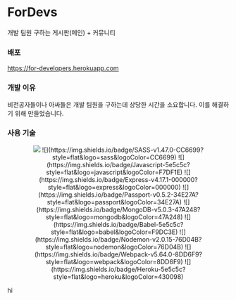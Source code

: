 # ForDevs

개발 팀원 구하는 게시판(메인) + 커뮤니티

### 배포
https://for-developers.herokuapp.com

### 개발 이유
비전공자들이나 아싸들은 개발 팀원을 구하는데 상당한 시간을 소요합니다.
이를 해결하기 위해 만들었습니다.

### 사용 기술
<center>
  <img src="https://img.shields.io/badge/Pug-v3.0.2-A86454?style=flat&logo=pug&logoColor=A86454"/>
 ![](https://img.shields.io/badge/SASS-v1.47.0-CC6699?style=flat&logo=sass&logoColor=CC6699) ![](https://img.shields.io/badge/Javascript-5e5c5c?style=flat&logo=javascript&logoColor=F7DF1E)  
![](https://img.shields.io/badge/Express-v4.17.1-000000?style=flat&logo=express&logoColor=000000) ![](https://img.shields.io/badge/Passport-v0.5.2-34E27A?style=flat&logo=passport&logoColor=34E27A)
![](https://img.shields.io/badge/MongoDB-v5.0.3-47A248?style=flat&logo=mongodb&logoColor=47A248)  
![](https://img.shields.io/badge/Babel-5e5c5c?style=flat&logo=babel&logoColor=F9DC3E) ![](https://img.shields.io/badge/Nodemon-v2.0.15-76D04B?style=flat&logo=nodemon&logoColor=76D04B) ![](https://img.shields.io/badge/Webpack-v5.64.0-8DD6F9?style=flat&logo=webpack&logoColor=8DD6F9)
![](https://img.shields.io/badge/Heroku-5e5c5c?style=flat&logo=heroku&logoColor=430098)
</center>
                              
hi
